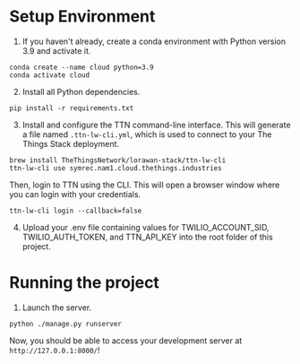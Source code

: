 # Setup Environment 

1. If you haven't already, create a conda environment with Python version 3.9 and activate it.
```
conda create --name cloud python=3.9
conda activate cloud
```

2. Install all Python dependencies.
```
pip install -r requirements.txt
```

3. Install and configure the TTN command-line interface. This will generate a file named `.ttn-lw-cli.yml`, which is used to connect to your The Things Stack deployment.
```
brew install TheThingsNetwork/lorawan-stack/ttn-lw-cli
ttn-lw-cli use symrec.nam1.cloud.thethings.industries
```

Then, login to TTN using the CLI. This will open a browser window where you can login with your credentials.
```
ttn-lw-cli login --callback=false
```
4. Upload your .env file containing values for TWILIO_ACCOUNT_SID, TWILIO_AUTH_TOKEN, and TTN_API_KEY into the root folder of this project.

# Running the project
1. Launch the server.
```
python ./manage.py runserver
```
Now, you should be able to access your development server at `http://127.0.0.1:8000/`!
